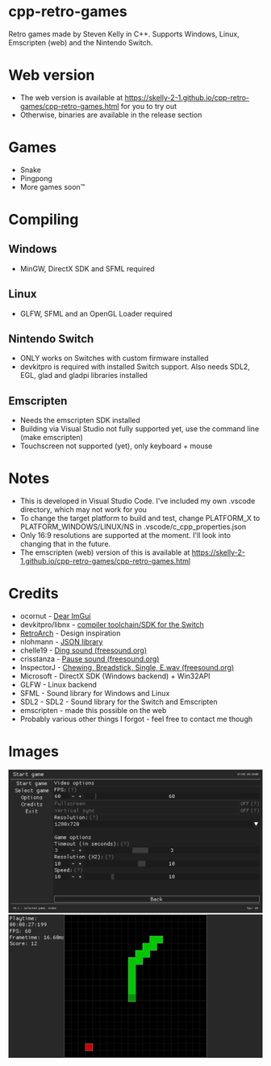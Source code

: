 # cpp-retro-games
Retro games made by Steven Kelly in C++. Supports Windows, Linux, Emscripten (web) and the Nintendo Switch.

# Web version
* The web version is available at https://skelly-2-1.github.io/cpp-retro-games/cpp-retro-games.html for you to try out
* Otherwise, binaries are available in the release section

# Games
* Snake
* Pingpong
* More games soon™

# Compiling
## Windows
* MinGW, DirectX SDK and SFML required

## Linux
* GLFW, SFML and an OpenGL Loader required

## Nintendo Switch
* ONLY works on Switches with custom firmware installed
* devkitpro is required with installed Switch support. Also needs SDL2, EGL, glad and gladpi libraries installed

## Emscripten
* Needs the emscripten SDK installed
* Building via Visual Studio not fully supported yet, use the command line (make emscripten)
* Touchscreen not supported (yet), only keyboard + mouse

# Notes
* This is developed in Visual Studio Code. I've included my own .vscode directory, which may not work for you
* To change the target platform to build and test, change PLATFORM_X to PLATFORM_WINDOWS/LINUX/NS in .vscode/c_cpp_properties.json
* Only 16:9 resolutions are supported at the moment. I'll look into changing that in the future.
* The emscripten (web) version of this is available at https://skelly-2-1.github.io/cpp-retro-games/cpp-retro-games.html

# Credits
* ocornut - [Dear ImGui](https://github.com/ocornut/imgui "Link to library")
* devkitpro/libnx - [compiler toolchain/SDK for the Switch](https://devkitpro.org/wiki/Getting_Started "Link to website")
* [RetroArch](https://www.retroarch.com/ "Link to website") - Design inspiration
* nlohmann - [JSON library](https://github.com/nlohmann/json "Link to library")
* chelle19 - [Ding sound (freesound.org)](https://freesound.org/people/chelle19/sounds/320201/ "Link to sound")
* crisstanza - [Pause sound (freesound.org)](https://freesound.org/people/crisstanza/sounds/167127/ "Link to sound")
* InspectorJ - [Chewing, Breadstick, Single, E.wav (freesound.org)](https://freesound.org/people/InspectorJ/sounds/429598/ "Link to sound")
* Microsoft - DirectX SDK (Windows backend) + Win32API
* GLFW - Linux backend
* SFML - Sound library for Windows and Linux
* SDL2 - SDL2 - Sound library for the Switch and Emscripten
* emscripten - made this possible on the web
* Probably various other things I forgot - feel free to contact me though

# Images
<img src="img/game-options.png">
<img src="img/snake.png">